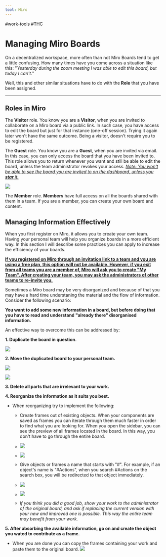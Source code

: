 ```yaml
---
tool: Miro
---
```

#work-tools #THC 
# Managing Miro Boards

On a decentralized workspace, more often than not Miro Boards tend to get a little confusing. How many times have you come across a situation like this: "_Yesterday during the zoom meeting I was able to edit this board, but today I can't._"

Well, this and other similar situations have to do with the **Role** that you have been assigned.

---

## Roles in Miro

The **Visitor** role. You know you are a **Visitor**, when you are invited to collaborate on a Miro board via a public link. In such case, you have access to edit the board but just for that instance (one-off session). Trying it again later won't have the same outcome. Being a visitor, doesn't require you to be registered.

The **Guest** role. You know you are a **Guest**, when you are invited via email. In this case, you can only access the board that you have been invited to. This role allows you to return whenever you want and still be able to edit the board, unless the team administrator revokes your access.
<u>_Note: You won't be able to see the board you are invited to on the dashboard, unless you **star** it._</u>

![](../../images/Manage%20Miro%20Boards/MiroStarred.png)

The **Member** role. **Members** have full access on all the boards shared with them in a team. If you are a member, you can create your own board and content.

## Managing Information Effectively

When you first register on Miro, it allows you to create your own team. Having your personal team will help you organize boards in a more efficient way. In this section I will describe some practices you can apply to increase the efficiency of your boards.

<u>**If you registered on Miro through an invitation link to a team and you are using a free plan, this option will not be available. However, if you exit from all teams you are a member of, Miro will ask you to create "My Team". After creating your team, you may ask the administrators of other teams to re-invite you.**</u>

Sometimes a Miro board may be very disorganized and because of that you may have a hard time understaning the material and the flow of information. Consider the following scenario:

**You want to add some new information in a board, but before doing that you have to read and understand "already there" disorganised information.**

An effective way to overcome this can be addressed by:

**1. Duplicate the board in question.**

![](../../images/Manage%20Miro%20Boards/duplicate.png)

**2. Move the duplicated board to your personal team.**

![](../../images/Manage%20Miro%20Boards/moveTeam.png)

![](../../images/Manage%20Miro%20Boards/targetTeam.png)

**3. Delete all parts that are irrelevant to your work.**

**4. Reorganize the information as it suits you best.**

- When reorganizing try to implement the following:
  - Create frames out of existing objects. When your components are saved as frames you can iterate through them much faster in order to find what you are looking for. When you open the sidebar, you can see the preview of all frames located in the board. In this way, you don't have to go through the entire board.
  - ![](../../images/Manage%20Miro%20Boards/createFrame.png)
  - ![](../../images/Manage%20Miro%20Boards/framePreview.png)

  - Give objects or frames a name that starts with "#". For example, if an object's name is "#Actions", when you search #Actions on the search box, you will be redirected to that object immediately.
  - ![](../../images/Manage%20Miro%20Boards/hashtagNaming.png)
  - ![](../../images/Manage%20Miro%20Boards/hashtagSearch.png)
  - _If you think you did a good job, show your work to the administrator of the original board, and ask if replacing the current version with your new and improved one is possible. This way the entire team may benefit from your work._

**5. After absorbing the available information, go on and create the object you wated to contribute as a frame.**

- When you are done you can copy the frames containing your work and paste them to the original board. ![](../../images/Manage%20Miro%20Boards/copyObject.png)
